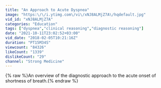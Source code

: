 ```yaml
---
title: "An Approach to Acute Dyspnea"
image: "https:\/\/i.ytimg.com\/vi\/xNJ8ALMjZ7A\/hqdefault.jpg"
vid_id: "xNJ8ALMjZ7A"
categories: "Education"
tags: ["dyspnea","clinical reasoning","diagnostic reasoning"]
date: "2021-10-11T23:02:52+03:00"
vid_date: "2018-02-05T10:21:16Z"
duration: "PT15M34S"
viewcount: "84326"
likeCount: "1339"
dislikeCount: "29"
channel: "Strong Medicine"
---
```

{% raw %}An overview of the diagnostic approach to the acute onset of shortness of breath.{% endraw %}
